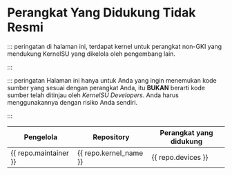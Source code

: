 # Perangkat Yang Didukung Tidak Resmi

::: peringatan
di halaman ini, terdapat kernel untuk perangkat non-GKI yang mendukung KernelSU yang dikelola oleh pengembang lain.

:::

::: peringatan
Halaman ini hanya untuk Anda yang ingin menemukan kode sumber yang sesuai dengan perangkat Anda, itu **BUKAN** berarti kode sumber telah ditinjau oleh _KernelSU Developers_. Anda harus menggunakannya dengan risiko Anda sendiri.

:::

<script setup>
import data from '../../repos.json'
</script>

<table>
   <thead>
      <tr>
         <th>Pengelola</th>
         <th>Repository</th>
         <th>Perangkat yang didukung</th>
      </tr>
   </thead>
   <tbody>
    <tr v-for="repo in data" :key="repo.devices">
        <td><a :href="repo.maintainer_link" target="_blank" rel="noreferrer">{{ repo.maintainer }}</a></td>
        <td><a :href="repo.kernel_link" target="_blank" rel="noreferrer">{{ repo.kernel_name }}</a></td>
        <td>{{ repo.devices }}</td>
    </tr>
   </tbody>
</table>
